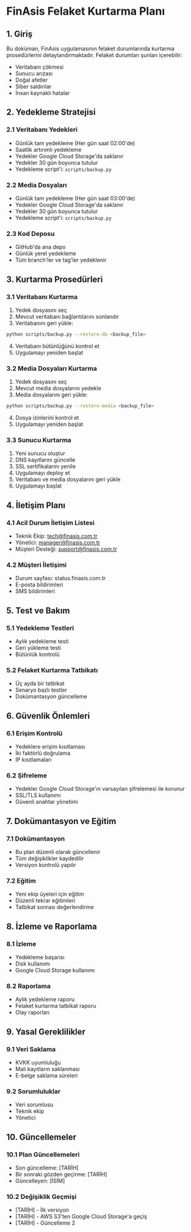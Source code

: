 # FinAsis Felaket Kurtarma Planı

## 1. Giriş

Bu doküman, FinAsis uygulamasının felaket durumlarında kurtarma prosedürlerini detaylandırmaktadır. Felaket durumları şunları içerebilir:
- Veritabanı çökmesi
- Sunucu arızası
- Doğal afetler
- Siber saldırılar
- İnsan kaynaklı hatalar

## 2. Yedekleme Stratejisi

### 2.1 Veritabanı Yedekleri
- Günlük tam yedekleme (Her gün saat 02:00'de)
- Saatlik artırımlı yedekleme
- Yedekler Google Cloud Storage'da saklanır
- Yedekler 30 gün boyunca tutulur
- Yedekleme script'i: `scripts/backup.py`

### 2.2 Media Dosyaları
- Günlük tam yedekleme (Her gün saat 03:00'de)
- Yedekler Google Cloud Storage'da saklanır
- Yedekler 30 gün boyunca tutulur
- Yedekleme script'i: `scripts/backup.py`

### 2.3 Kod Deposu
- GitHub'da ana depo
- Günlük yerel yedekleme
- Tüm branch'ler ve tag'ler yedeklenir

## 3. Kurtarma Prosedürleri

### 3.1 Veritabanı Kurtarma
1. Yedek dosyasını seç
2. Mevcut veritabanı bağlantılarını sonlandır
3. Veritabanını geri yükle:
```bash
python scripts/backup.py --restore-db <backup_file>
```
4. Veritabanı bütünlüğünü kontrol et
5. Uygulamayı yeniden başlat

### 3.2 Media Dosyaları Kurtarma
1. Yedek dosyasını seç
2. Mevcut media dosyalarını yedekle
3. Media dosyalarını geri yükle:
```bash
python scripts/backup.py --restore-media <backup_file>
```
4. Dosya izinlerini kontrol et
5. Uygulamayı yeniden başlat

### 3.3 Sunucu Kurtarma
1. Yeni sunucu oluştur
2. DNS kayıtlarını güncelle
3. SSL sertifikalarını yenile
4. Uygulamayı deploy et
5. Veritabanı ve media dosyalarını geri yükle
6. Uygulamayı başlat

## 4. İletişim Planı

### 4.1 Acil Durum İletişim Listesi
- Teknik Ekip: tech@finasis.com.tr
- Yönetici: manager@finasis.com.tr
- Müşteri Desteği: support@finasis.com.tr

### 4.2 Müşteri İletişimi
- Durum sayfası: status.finasis.com.tr
- E-posta bildirimleri
- SMS bildirimleri

## 5. Test ve Bakım

### 5.1 Yedekleme Testleri
- Aylık yedekleme testi
- Geri yükleme testi
- Bütünlük kontrolü

### 5.2 Felaket Kurtarma Tatbikatı
- Üç ayda bir tatbikat
- Senaryo bazlı testler
- Dokümantasyon güncelleme

## 6. Güvenlik Önlemleri

### 6.1 Erişim Kontrolü
- Yedeklere erişim kısıtlaması
- İki faktörlü doğrulama
- IP kısıtlamaları

### 6.2 Şifreleme
- Yedekler Google Cloud Storage'ın varsayılan şifrelemesi ile korunur
- SSL/TLS kullanımı
- Güvenli anahtar yönetimi

## 7. Dokümantasyon ve Eğitim

### 7.1 Dokümantasyon
- Bu plan düzenli olarak güncellenir
- Tüm değişiklikler kaydedilir
- Versiyon kontrolü yapılır

### 7.2 Eğitim
- Yeni ekip üyeleri için eğitim
- Düzenli tekrar eğitimleri
- Tatbikat sonrası değerlendirme

## 8. İzleme ve Raporlama

### 8.1 İzleme
- Yedekleme başarısı
- Disk kullanımı
- Google Cloud Storage kullanımı

### 8.2 Raporlama
- Aylık yedekleme raporu
- Felaket kurtarma tatbikat raporu
- Olay raporları

## 9. Yasal Gereklilikler

### 9.1 Veri Saklama
- KVKK uyumluluğu
- Mali kayıtların saklanması
- E-belge saklama süreleri

### 9.2 Sorumluluklar
- Veri sorumlusu
- Teknik ekip
- Yönetici

## 10. Güncellemeler

### 10.1 Plan Güncellemeleri
- Son güncelleme: [TARİH]
- Bir sonraki gözden geçirme: [TARİH]
- Güncelleyen: [İSİM]

### 10.2 Değişiklik Geçmişi
- [TARİH] - İlk versiyon
- [TARİH] - AWS S3'ten Google Cloud Storage'a geçiş
- [TARİH] - Güncelleme 2 